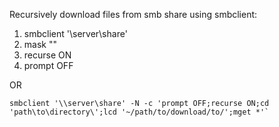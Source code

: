 Recursively download files from smb share using smbclient:
  1. smbclient '\\server\share'
  2. mask ""
  3. recurse ON
  4. prompt OFF

OR 
```
smbclient '\\server\share' -N -c 'prompt OFF;recurse ON;cd 'path\to\directory\';lcd '~/path/to/download/to/';mget *'`
```
